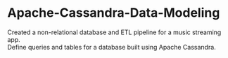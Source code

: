 # Apache-Cassandra-Data-Modeling
Created a non-relational database and ETL pipeline for a music streaming app. <br />
Define queries and tables for a database built using Apache Cassandra.

